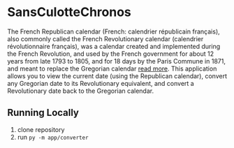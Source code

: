 # SansCulotteChronos

The French Republican calendar (French: calendrier républicain français), also commonly called the French Revolutionary calendar (calendrier révolutionnaire français), was a calendar created and implemented during the French Revolution, and used by the French government for about 12 years from late 1793 to 1805, and for 18 days by the Paris Commune in 1871, and meant to replace the Gregorian calendar [read more](https://en.wikipedia.org/wiki/French_Republican_calendar).
This application allows you to view the current date (using the Republican calendar), convert any Gregorian date to its Revolutionary equivalent, and convert a Revolutionary date back to the Gregorian calendar.


## Running Locally

1. clone repository
2. run `py -m app/converter`
